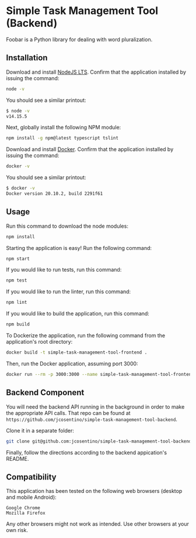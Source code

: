 # Simple Task Management Tool (Backend)
Foobar is a Python library for dealing with word pluralization.

## Installation
Download and install [NodeJS LTS](https://nodejs.org/en/).
Confirm that the application installed by issuing the command:
```bash
node -v
```
You should see a similar printout:
```bash
$ node -v
v14.15.5
```

Next, globally install the following NPM module:

```bash
npm install -g npm@latest typescript tslint
```

Download and install [Docker](https://www.docker.com/).
Confirm that the application installed by issuing the command:
```bash
docker -v
```

You should see a similar printout:
```bash
$ docker -v
Docker version 20.10.2, build 2291f61
```

## Usage
Run this command to download the node modules:
```bash
npm install
```

Starting the application is easy! Run the following command:
```bash
npm start
```

If you would like to run tests, run this command:
```bash
npm test
```

If you would like to run the linter, run this command:
```bash
npm lint
```

If you would like to build the application, run this command:
```bash
npm build
```

To Dockerize the application, run the following command from the application's root directory:
```bash
docker build -t simple-task-management-tool-frontend .
```

Then, run the Docker application, assuming port 3000:
```bash
docker run --rm -p 3000:3000 --name simple-task-management-tool-frontend simple-task-management-tool-frontend:latest
```

## Backend Component
You will need the backend API running in the background in order to make the appropriate API calls. That repo can be found at ```https://github.com/jcosentino/simple-task-management-tool-backend```.

Clone it in a separate folder:
```bash
git clone git@github.com:jcosentino/simple-task-management-tool-backend.git
```

Finally, follow the directions according to the backend appication's README.

## Compatibility
This application has been tested on the following web browsers (desktop and mobile Android):
```
Google Chrome
Mozilla Firefox
```

Any other browsers might not work as intended. Use other browsers at your own risk.
